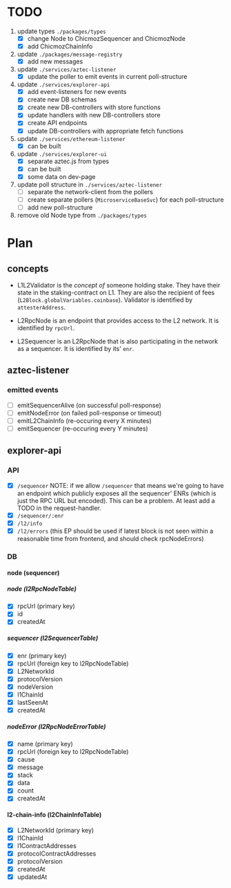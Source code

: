 # TODO

1. update types `./packages/types`
   - [x] change Node to ChicmozSequencer and ChicmozNode
   - [x] add ChicmozChainInfo
1. update `./packages/message-registry`
   - [x] add new messages
1. update `./services/aztec-listener`
   - [x] update the poller to emit events in current poll-structure
1. update `./services/explorer-api`
   - [x] add event-listeners for new events
   - [x] create new DB schemas
   - [x] create new DB-controllers with store functions
   - [x] update handlers with new DB-controllers store
   - [x] create API endpoints
   - [x] update DB-controllers with appropriate fetch functions
1. update `./services/ethereum-listener`
   - [x] can be built
1. update `./services/explorer-ui`
   - [x] separate aztec.js from types
   - [x] can be built
   - [x] some data on dev-page
1. update poll structure in `./services/aztec-listener`
   - [ ] separate the network-client from the pollers
   - [ ] create separate pollers (`MicroserviceBaseSvc`) for each poll-structure
   - [ ] add new poll-structure
1. remove old Node type from `./packages/types`

# Plan

## concepts

- L1L2Validator is the _concept of_ someone holding stake. They have their state in the staking-contract on L1. They are also the recipient of fees (`L2Block.globalVariables.coinbase`). Validator is identified by `attesterAddress`.

- L2RpcNode is an endpoint that provides access to the L2 network. It is identified by `rpcUrl`.

- L2Sequencer is an L2RpcNode that is also participating in the network as a sequencer. It is identified by its' `enr`.

## aztec-listener

### emitted events

- [ ] emitSequencerAlive (on successful poll-response)
- [ ] emitNodeError (on failed poll-response or timeout)
- [ ] emitL2ChainInfo (re-occuring every X minutes)
- [ ] emitSequencer (re-occuring every Y minutes)

## explorer-api

### API

- [x] `/sequencer`
      NOTE: if we allow `/sequencer` that means we're going to have an endpoint which publicly exposes all the sequencer' ENRs (which is just the RPC URL but encoded). This can be a problem. At least add a TODO in the request-handler.
- [x] `/sequencer/:enr`
- [x] `/l2/info`
- [x] `/l2/errors` (this EP should be used if latest block is not seen within a reasonable time from frontend, and should check rpcNodeErrors)

### DB

#### node (sequencer)

##### node (l2RpcNodeTable)

- [x] rpcUrl (primary key)
- [x] id
- [x] createdAt

##### sequencer (l2SequencerTable)

- [x] enr (primary key)
- [x] rpcUrl (foreign key to l2RpcNodeTable)
- [x] L2NetworkId
- [x] protocolVersion
- [x] nodeVersion
- [x] l1ChainId
- [x] lastSeenAt
- [x] createdAt

##### nodeError (l2RpcNodeErrorTable)

- [x] name (primary key)
- [x] rpcUrl (foreign key to l2RpcNodeTable)
- [x] cause
- [x] message
- [x] stack
- [x] data
- [x] count
- [x] createdAt

#### l2-chain-info (l2ChainInfoTable)

- [x] L2NetworkId (primary key)
- [x] l1ChainId
- [x] l1ContractAddresses
- [x] protocolContractAddresses
- [x] protocolVersion
- [x] createdAt
- [x] updatedAt
